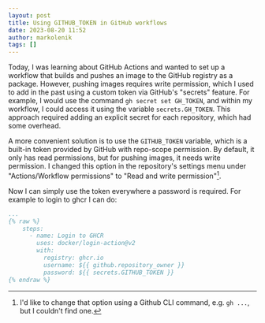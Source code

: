 ```yaml
---
layout: post
title: Using GITHUB_TOKEN in GitHub workflows
date: 2023-08-20 11:52
author: markolenik
tags: []
---
```


Today, I was learning about GitHub Actions and wanted to set up a workflow that builds and pushes an image to the GitHub registry as a package.
However, pushing images requires write permission, which I used to add in the past using a custom token via GitHub's "secrets" feature.
For example, I would use the command `gh secret set GH_TOKEN`, and within my workflow, I could access it using the variable `secrets.GH_TOKEN`.
This approach required adding an explicit secret for each repository, which had some overhead.

A more convenient solution is to use the `GITHUB_TOKEN` variable, which is a built-in token provided by GitHub with repo-scope permission.
By default, it only has read permissions, but for pushing images, it needs write permission.
I changed this option in the repository's settings menu under "Actions/Workflow permissions" to "Read and write permission"[^1].

Now I can simply use the token everywhere a password is required.
For example to login to ghcr I can do:
```yaml
...
{% raw %}
    steps:
      - name: Login to GHCR
        uses: docker/login-action@v2
        with:
          registry: ghcr.io
          username: ${{ github.repository_owner }}
          password: ${{ secrets.GITHUB_TOKEN }}
{% endraw %}
```

[^1]: I'd like to change that option using a Github CLI command, e.g. `gh ...`, but I couldn't find one.


